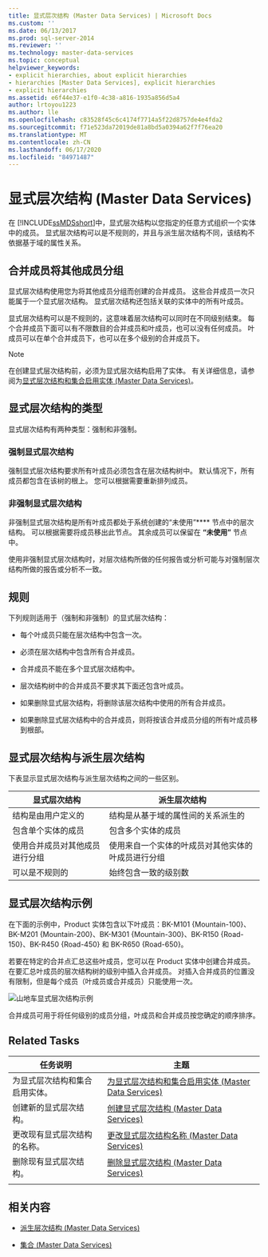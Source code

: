 ```yaml
---
title: 显式层次结构 (Master Data Services) | Microsoft Docs
ms.custom: ''
ms.date: 06/13/2017
ms.prod: sql-server-2014
ms.reviewer: ''
ms.technology: master-data-services
ms.topic: conceptual
helpviewer_keywords:
- explicit hierarchies, about explicit hierarchies
- hierarchies [Master Data Services], explicit hierarchies
- explicit hierarchies
ms.assetid: e6f44e37-e1f0-4c38-a816-1935a856d5a4
author: lrtoyou1223
ms.author: lle
ms.openlocfilehash: c83528f45c6c4174f7714a5f22d8757de4e4fda2
ms.sourcegitcommit: f71e523da72019de81a8bd5a0394a62f7f76ea20
ms.translationtype: MT
ms.contentlocale: zh-CN
ms.lasthandoff: 06/17/2020
ms.locfileid: "84971487"
---
```

# <a name="explicit-hierarchies-master-data-services"></a>显式层次结构 (Master Data Services)
  在 [!INCLUDE[ssMDSshort](../includes/ssmdsshort-md.md)]中，显式层次结构以您指定的任意方式组织一个实体中的成员。 显式层次结构可以是不规则的，并且与派生层次结构不同，该结构不依据基于域的属性关系。

## <a name="consolidated-members-group-other-members"></a>合并成员将其他成员分组
 显式层次结构使用您为将其他成员分组而创建的合并成员。 这些合并成员一次只能属于一个显式层次结构。 显式层次结构还包括关联的实体中的所有叶成员。

 显式层次结构可以是不规则的，这意味着层次结构可以同时在不同级别结束。 每个合并成员下面可以有不限数目的合并成员和叶成员，也可以没有任何成员。 叶成员可以在单个合并成员下，也可以在多个级别的合并成员下。

> [!NOTE]
>  在创建显式层次结构前，必须为显式层次结构启用了实体。 有关详细信息，请参阅为[显式层次结构和集合启用实体 &#40;Master Data Services&#41;](enable-an-entity-for-explicit-hierarchies-and-collections-master-data-services.md)。

## <a name="types-of-explicit-hierarchies"></a>显式层次结构的类型
 显式层次结构有两种类型：强制和非强制。

### <a name="mandatory-explicit-hierarchy"></a>强制显式层次结构
 强制显式层次结构要求所有叶成员必须包含在层次结构树中。 默认情况下，所有成员都包含在该树的根上。 您可以根据需要重新排列成员。

### <a name="non-mandatory-explicit-hierarchy"></a>非强制显式层次结构
 非强制显式层次结构是所有叶成员都处于系统创建的“未使用”**** 节点中的层次结构。 可以根据需要将成员移出此节点。 其余成员可以保留在 **“未使用”** 节点中。

 使用非强制显式层次结构时，对层次结构所做的任何报告或分析可能与对强制层次结构所做的报告或分析不一致。

## <a name="rules"></a>规则
 下列规则适用于（强制和非强制）的显式层次结构：

-   每个叶成员只能在层次结构中包含一次。

-   必须在层次结构中包含所有合并成员。

-   合并成员不能在多个显式层次结构中。

-   层次结构树中的合并成员不要求其下面还包含叶成员。

-   如果删除显式层次结构，将删除该层次结构中使用的所有合并成员。

-   如果删除显式层次结构中的合并成员，则将按该合并成员分组的所有叶成员移到根部。

## <a name="explicit-hierarchies-versus-derived-hierarchies"></a>显式层次结构与派生层次结构
 下表显示显式层次结构与派生层次结构之间的一些区别。

|显式层次结构|派生层次结构|
|--------------------------|-------------------------|
|结构是由用户定义的|结构是从基于域的属性间的关系派生的|
|包含单个实体的成员|包含多个实体的成员|
|使用合并成员对其他成员进行分组|使用来自一个实体的叶成员对其他实体的叶成员进行分组|
|可以是不规则的|始终包含一致的级别数|

## <a name="explicit-hierarchy-example"></a>显式层次结构示例
 在下面的示例中，Product 实体包含以下叶成员：BK-M101 {Mountain-100}、BK-M201 {Mountain-200}、BK-M301 {Mountain-300}、BK-R150 {Road-150}、BK-R450 {Road-450} 和 BK-R650 {Road-650}。

 若要在特定的合并点汇总这些叶成员，您可以在 Product 实体中创建合并成员。 在要汇总叶成员的层次结构树的级别中插入合并成员。 对插入合并成员的位置没有限制，但是每个成员（叶成员或合并成员）只能使用一次。

 ![山地车显式层次结构示例](../../2014/master-data-services/media/mds-conc-explicit-hierarchy.gif "山地车显式层次结构示例")

 合并成员可用于将任何级别的成员分组，叶成员和合并成员按您确定的顺序排序。

## <a name="related-tasks"></a>Related Tasks

|任务说明|主题|
|----------------------|-----------|
|为显式层次结构和集合启用实体。|[为显式层次结构和集合启用实体 &#40;Master Data Services&#41;](enable-an-entity-for-explicit-hierarchies-and-collections-master-data-services.md)|
|创建新的显式层次结构。|[创建显式层次结构 (Master Data Services)](../../2014/master-data-services/create-an-explicit-hierarchy-master-data-services.md)|
|更改现有显式层次结构的名称。|[更改显式层次结构名称 (Master Data Services)](../../2014/master-data-services/change-an-explicit-hierarchy-name-master-data-services.md)|
|删除现有显式层次结构。|[删除显式层次结构 (Master Data Services)](../../2014/master-data-services/delete-an-explicit-hierarchy-master-data-services.md)|
|||

## <a name="related-content"></a>相关内容

-   [派生层次结构 (Master Data Services)](../../2014/master-data-services/derived-hierarchies-master-data-services.md)

-   [集合 (Master Data Services)](../../2014/master-data-services/collections-master-data-services.md)


